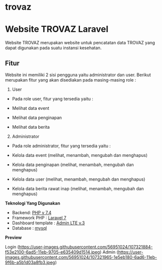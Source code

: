 # trovaz
# Website TROVAZ Laravel

Website TROVAZ merupakan website untuk pencatatan data TROVAZ yang dapat digunakan pada suatu instansi kesehatan.

## Fitur

Website ini memiliki 2 sisi pengguna yaitu administrator dan user. Berikut merupakan fitur yang akan disediakan pada masing-masing role :

1.  User

-   Pada role user, fitur yang tersedia yaitu :

-   Melihat data event
-   Melihat data penginapan
-   Melihat data berita

2.  Administrator

-   Pada role administrator, fitur yang tersedia yaitu :

-   Kelola data event (melihat, menambah, mengubah dan menghapus)
-   Kelola data penginapan (melihat, menambah, mengubah dan menghapus)
-   Kelola data user (melihat, menambah, mengubah dan menghapus)
-   Kelola data berita rawat inap (melihat, menambah, mengubah dan menghapus)

**Teknologi Yang Digunakan**

-   Backend: [PHP v 7.4](https://www.php.net/downloads.php)
-   Framework PHP : [Laravel 7](https://laravel.com/docs/7.x/releases)
-   Dashboard template : [Admin LTE v.3](https://adminlte.io/)
-   Database : [mysql](https://www.mysql.com/)

**Preview**

Login
(https://user-images.githubusercontent.com/56951024/107321884-f53e2100-6ad5-11eb-9705-e635409d1514.jpeg)
Admin
(https://user-images.githubusercontent.com/56951024/107321965-1e5eb180-6ad6-11eb-9f6b-a5b1d03a8fb3.jpeg)
